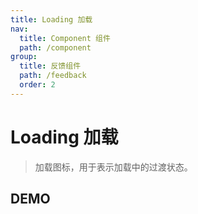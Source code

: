 ```yaml
---
title: Loading 加载
nav:
  title: Component 组件
  path: /component
group:
  title: 反馈组件
  path: /feedback
  order: 2
---
```


# Loading 加载

> 加载图标，用于表示加载中的过渡状态。

## DEMO

<code src="./demo/doc.tsx"></code>

<API></API>
